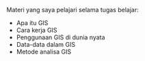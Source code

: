 Materi yang saya pelajari selama tugas belajar:
- Apa itu GIS
- Cara kerja GIS
- Penggunaan GIS di dunia nyata
- Data-data dalam GIS
- Metode analisa GIS
